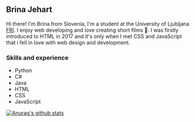 ## Brina Jehart

Hi there! I'm Brina from Slovenia, I'm a student at the University of Ljubljana [FRI](https://www.fri.uni-lj.si/en). I enjoy web developing and love creating short films 🎥. I was firstly introduced to HTML in 2017 and it's only when I met CSS and JavaScript that i fell in love with web design and development.

### Skills and experience
* Python
* C#
* Java
* HTML
* CSS
* JavaScript

<!--
### Hobbies

<img src="https://github.com/BrinaJEHART/brinaJEHART/blob/main/Adobe_Premiere_Pro_CS6_Icon.png" alt="picture" height="50" width="50"> <img src="https://github.com/BrinaJEHART/brinaJEHART/blob/main/images.png" alt="picture" height="45" width="50">
-->

[![Anurag's github stats](https://github-readme-stats.vercel.app/api?username=brinaJEHART)](https://github.com/anuraghazra/github-readme-stats)

<!--
**BrinaJEHART/brinaJEHART** is a ✨ _special_ ✨ repository because its `README.md` (this file) appears on your GitHub profile.

Here are some ideas to get you started:

- 🔭 I’m currently working on ...
- 🌱 I’m currently learning ...
- 👯 I’m looking to collaborate on ...
- 🤔 I’m looking for help with ...
- 💬 Ask me about ...
- 📫 How to reach me: ...
- 😄 Pronouns: ...
- ⚡ Fun fact: ...
-->

